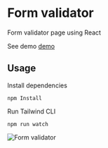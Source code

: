 # Form validator

Form validator page using React

See demo [demo]()

## Usage

Install dependencies

```
npm Install
```

Run Tailwind CLI

```
npm run watch
```

![Form validator]()
